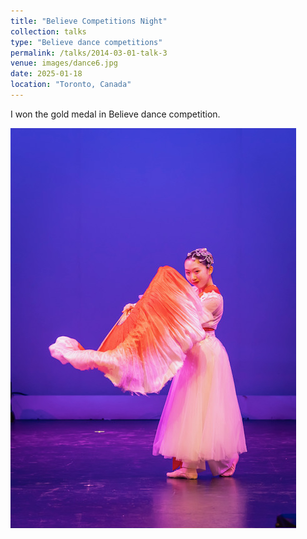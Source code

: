 ```yaml
---
title: "Believe Competitions Night"
collection: talks
type: "Believe dance competitions"
permalink: /talks/2014-03-01-talk-3
venue: images/dance6.jpg
date: 2025-01-18
location: "Toronto, Canada"
---
```


I won the gold medal in Believe dance competition.

![Dance10](/images/dance10.JPG)
